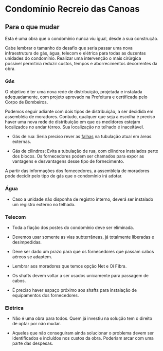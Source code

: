 # Condomínio Recreio das Canoas
  
## Para o que mudar

Esta é uma obra que o condomínio nunca viu igual, desde a sua construção.

Cabe lembrar o tamanho do desafio que seria passar uma nova infraestrutura de gás, água, telecom e elétrica para todas as duzentas unidades do condomínio. Realizar uma intervenção o mais cirúrgica possível permitiria reduzir custos, tempos e aborrecimentos decorrentes da obra.

### Gás

O objetivo é ter uma nova rede de distribuição, projetada e instalada adequadamente, com projeto aprovado na Prefeitura e certificada pelo Corpo de Bombeiros.

Podemos seguir adiante com dois tipos de distribuição, a ser decidida em assembléia de moradores. Contudo, qualquer que seja a escolha é preciso haver uma nova rede de distribuição em que os medidores estejam localizados no andar térreo. Sua localização no telhado é inaceitável.

- Gás de rua: Seria preciso rever as [falhas](/1-o-que-mudar/gas.md) na tubulação atual em áreas externas. 

- Gás de cilindros: Evita a tubulação de rua, com cilindros instalados perto dos blocos. Os fornecedores podem ser chamados para expor as vantagens e desvantagens desse tipo de fornecimento.

A partir das informações dos fornecedores, a assembleia de moradores pode decidir pelo tipo de gás que o condomínio irá adotar.

### Água

- Caso a unidade não disponha de registro interno, deverá ser instalado um registro externo no telhado.

### Telecom

- Toda a fiação dos postes do condomínio deve ser eliminada.

- Devemos usar somente as vias subterrâneas, já totalmente liberadas e desimpedidas.

- Deve ser dado um prazo para que os fornecedores que passam cabos aéreos se adaptem.

- Lembrar aos moradores que temos opção Net e Oi Fibra.

- Os shafts devem voltar a ser usados unicamente para passagem de cabos.

- É preciso haver espaço próximo aos shafts para instalação de equipamentos dos fornecedores.

### Elétrica

- Não é uma obra para todos. Quem já investiu na solução tem o direito de optar por não mudar.

- Aqueles que não conseguiram ainda solucionar o problema devem ser identificados e incluídos nos custos da obra. Poderiam arcar com uma parte das despesas.